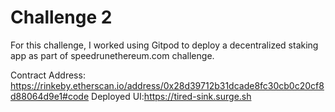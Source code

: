 # Challenge 2

For this challenge, I worked using Gitpod to deploy a decentralized staking app as part of speedrunethereum.com challenge.

Contract Address: https://rinkeby.etherscan.io/address/0x28d39712b31dcade8fc30cb0c20cf8d88064d9e1#code
Deployed UI:https://tired-sink.surge.sh
